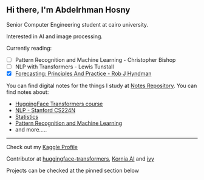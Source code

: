 ## Hi there, I'm Abdelrhman Hosny

Senior Computer Engineering student at cairo university.

Interested in AI and image processing.

Currently reading:

- [ ] Pattern Recognition and Machine Learning - Christopher Bishop
- [ ] NLP with Transformers - Lewis Tunstall
- [x] [Forecasting: Principles And Practice - Rob J Hyndman](https://otexts.com/fpp3/)

You can find digital notes for the things I study at [Notes Repository](https://github.com/Abdelrhman-Hosny/MachineLearningNotes). You can find notes about:
- [HuggingFace Transformers course](https://github.com/Abdelrhman-Hosny/MachineLearningNotes/tree/master/NLP/HuggingFace)
- [NLP - Stanford CS224N](https://github.com/Abdelrhman-Hosny/MachineLearningNotes/tree/master/NLP/CS224n)
- [Statistics](https://github.com/Abdelrhman-Hosny/MachineLearningNotes/tree/master/Statistics)
- [Pattern Recognition and Machine Learning](https://github.com/Abdelrhman-Hosny/MachineLearningNotes/tree/master/Bishop-PatternRecognition)
- and more.....
****
Check out my [Kaggle Profile](https://www.kaggle.com/abdelrhmanhosny)

Contributor at [huggingface-transformers](https://github.com/huggingface/transformers), [Kornia AI](https://github.com/kornia/kornia) and [ivy](https://github.com/unifyai/ivy)

Projects can be checked at the pinned section below
  
<!--
**Abdelrhman-Hosny/Abdelrhman-Hosny** is a ✨ _special_ ✨ repository because its `README.md` (this file) appears on your GitHub profile.

Here are some ideas to get you started:

- 🔭 I’m currently working on ...
- 🌱 I’m currently learning ...
- 👯 I’m looking to collaborate on ...
- 🤔 I’m looking for help with ...
- 💬 Ask me about ...
- 📫 How to reach me: ...
- 😄 Pronouns: ...
- ⚡ Fun fact: ...
-->
